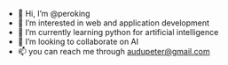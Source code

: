 - 👋 Hi, I’m @peroking
- 👀 I’m interested in web and application development
- 🌱 I’m currently learning python for artificial intelligence 
- 💞️ I’m looking to collaborate on AI
- 📫 you can reach me through audupeter@gmail.com 

<!---
peroking/peroking is a ✨ special ✨ repository because its `README.md` (this file) appears on your GitHub profile.
You can click the Preview link to take a look at your changes.
--->
